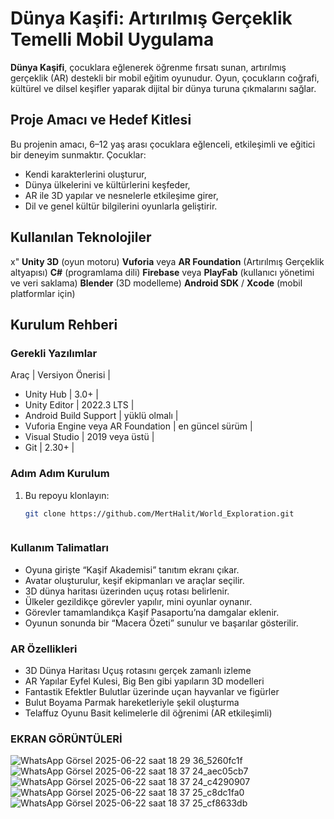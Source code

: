 # Dünya Kaşifi: Artırılmış Gerçeklik Temelli Mobil Uygulama

**Dünya Kaşifi**, çocuklara eğlenerek öğrenme fırsatı sunan, artırılmış gerçeklik (AR) destekli bir mobil eğitim oyunudur. Oyun, çocukların coğrafi, kültürel ve dilsel keşifler yaparak dijital bir dünya turuna çıkmalarını sağlar.

## Proje Amacı ve Hedef Kitlesi

Bu projenin amacı, 6–12 yaş arası çocuklara eğlenceli, etkileşimli ve eğitici bir deneyim sunmaktır. Çocuklar:
- Kendi karakterlerini oluşturur,
- Dünya ülkelerini ve kültürlerini keşfeder,
- AR ile 3D yapılar ve nesnelerle etkileşime girer,
- Dil ve genel kültür bilgilerini oyunlarla geliştirir.

## Kullanılan Teknolojiler
x"
 **Unity 3D** (oyun motoru)
 **Vuforia** veya **AR Foundation** (Artırılmış Gerçeklik altyapısı)
 **C#** (programlama dili)
 **Firebase** veya **PlayFab** (kullanıcı yönetimi ve veri saklama)
 **Blender** (3D modelleme)
 **Android SDK** / **Xcode** (mobil platformlar için)



## Kurulum Rehberi

### Gerekli Yazılımlar

 Araç | Versiyon Önerisi |

 - Unity Hub | 3.0+ |
 - Unity Editor | 2022.3 LTS |
 - Android Build Support | yüklü olmalı |
 - Vuforia Engine veya AR Foundation | en güncel sürüm |
 - Visual Studio | 2019 veya üstü |
 - Git | 2.30+ |

### Adım Adım Kurulum

1. Bu repoyu klonlayın:
   ```bash
   git clone https://github.com/MertHalit/World_Exploration.git



### Kullanım Talimatları

- Oyuna girişte “Kaşif Akademisi” tanıtım ekranı çıkar.
- Avatar oluşturulur, keşif ekipmanları ve araçlar seçilir.
- 3D dünya haritası üzerinden uçuş rotası belirlenir.
- Ülkeler gezildikçe görevler yapılır, mini oyunlar oynanır.
- Görevler tamamlandıkça Kaşif Pasaportu’na damgalar eklenir.
- Oyunun sonunda bir “Macera Özeti” sunulur ve başarılar gösterilir.


### AR Özellikleri

- 3D Dünya Haritası	Uçuş rotasını gerçek zamanlı izleme
- AR Yapılar	Eyfel Kulesi, Big Ben gibi yapıların 3D modelleri
- Fantastik Efektler	Bulutlar üzerinde uçan hayvanlar ve figürler
- Bulut Boyama	Parmak hareketleriyle şekil oluşturma
- Telaffuz Oyunu	Basit kelimelerle dil öğrenimi (AR etkileşimli)

###  EKRAN GÖRÜNTÜLERİ

![WhatsApp Görsel 2025-06-22 saat 18 29 36_5260fc1f](https://github.com/user-attachments/assets/b42a8bbc-f7e0-455c-8d6e-cc492f44f4c9)
![WhatsApp Görsel 2025-06-22 saat 18 37 24_aec05cb7](https://github.com/user-attachments/assets/33fb84b6-a6d0-49ca-8791-4302b365253f)
![WhatsApp Görsel 2025-06-22 saat 18 37 24_c4290907](https://github.com/user-attachments/assets/6d34bc56-2492-4115-b74b-e70cb7429fcb)
![WhatsApp Görsel 2025-06-22 saat 18 37 25_c8dc1fa0](https://github.com/user-attachments/assets/25e03f05-5a35-49fe-84b8-3d9ad305850b)
![WhatsApp Görsel 2025-06-22 saat 18 37 25_cf8633db](https://github.com/user-attachments/assets/e965e73d-a159-47f2-ad4f-b5291632fc79)





